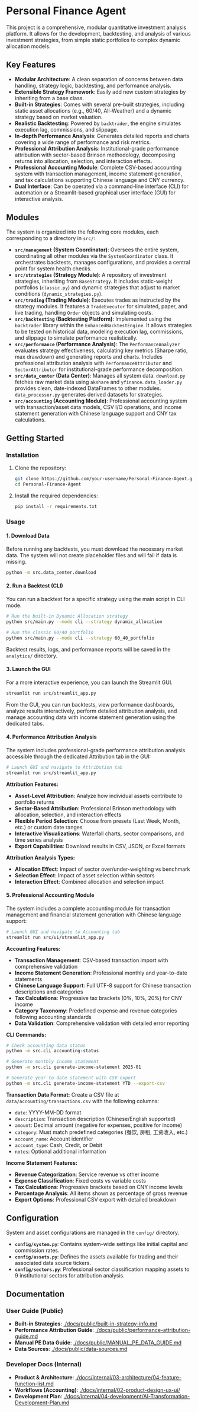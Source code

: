 # Personal Finance Agent

This project is a comprehensive, modular quantitative investment analysis platform. It allows for the development, backtesting, and analysis of various investment strategies, from simple static portfolios to complex dynamic allocation models.

## Key Features

- **Modular Architecture**: A clean separation of concerns between data handling, strategy logic, backtesting, and performance analysis.
- **Extensible Strategy Framework**: Easily add new custom strategies by inheriting from a base class.
- **Built-in Strategies**: Comes with several pre-built strategies, including static asset allocations (e.g., 60/40, All-Weather) and a dynamic strategy based on market valuation.
- **Realistic Backtesting**: Powered by `backtrader`, the engine simulates execution lag, commissions, and slippage.
- **In-depth Performance Analysis**: Generates detailed reports and charts covering a wide range of performance and risk metrics.
- **Professional Attribution Analysis**: Institutional-grade performance attribution with sector-based Brinson methodology, decomposing returns into allocation, selection, and interaction effects.
- **Professional Accounting Module**: Complete CSV-based accounting system with transaction management, income statement generation, and tax calculations supporting Chinese language and CNY currency.
- **Dual Interface**: Can be operated via a command-line interface (CLI) for automation or a Streamlit-based graphical user interface (GUI) for interactive analysis.

## Modules

The system is organized into the following core modules, each corresponding to a directory in `src/`:

- **`src/management` (System Coordinator)**: Oversees the entire system, coordinating all other modules via the `SystemCoordinator` class. It orchestrates backtests, manages configurations, and provides a central point for system health checks.
- **`src/strategies` (Strategy Module)**: A repository of investment strategies, inheriting from `BaseStrategy`. It includes static-weight portfolios (`classic.py`) and dynamic strategies that adjust to market conditions (`dynamic_strategies.py`).
- **`src/trading` (Trading Module)**: Executes trades as instructed by the strategy modules. It features a `TradeExecutor` for simulated, paper, and live trading, handling `Order` objects and simulating costs.
- **`src/backtesting` (Backtesting Platform)**: Implemented using the `backtrader` library within the `EnhancedBacktestEngine`. It allows strategies to be tested on historical data, modeling execution lag, commissions, and slippage to simulate performance realistically.
- **`src/performance` (Performance Analysis)**: The `PerformanceAnalyzer` evaluates strategy effectiveness, calculating key metrics (Sharpe ratio, max drawdown) and generating reports and charts. Includes professional attribution analysis with `PerformanceAttributor` and `SectorAttributor` for institutional-grade performance decomposition.
- **`src/data_center` (Data Center)**: Manages all system data. `download.py` fetches raw market data using `akshare` and `yfinance`. `data_loader.py` provides clean, date-indexed DataFrames to other modules. `data_processor.py` generates derived datasets for strategies.
- **`src/accounting` (Accounting Module)**: Professional accounting system with transaction/asset data models, CSV I/O operations, and income statement generation with Chinese language support and CNY tax calculations.

## Getting Started

### Installation

1.  Clone the repository:
    ```bash
    git clone https://github.com/your-username/Personal-Finance-Agent.git
    cd Personal-Finance-Agent
    ```

2.  Install the required dependencies:
    ```bash
    pip install -r requirements.txt
    ```

### Usage

#### 1. Download Data

Before running any backtests, you must download the necessary market data. The system will not create placeholder files and will fail if data is missing.

```bash
python -m src.data_center.download
```

#### 2. Run a Backtest (CLI)

You can run a backtest for a specific strategy using the main script in CLI mode.

```bash
# Run the built-in Dynamic Allocation strategy
python src/main.py --mode cli --strategy dynamic_allocation

# Run the classic 60/40 portfolio
python src/main.py --mode cli --strategy 60_40_portfolio
```

Backtest results, logs, and performance reports will be saved in the `analytics/` directory.

#### 3. Launch the GUI

For a more interactive experience, you can launch the Streamlit GUI.

```bash
streamlit run src/streamlit_app.py
```

From the GUI, you can run backtests, view performance dashboards, analyze results interactively, perform detailed attribution analysis, and manage accounting data with income statement generation using the dedicated tabs.

#### 4. Performance Attribution Analysis

The system includes professional-grade performance attribution analysis accessible through the dedicated Attribution tab in the GUI:

```bash
# Launch GUI and navigate to Attribution tab
streamlit run src/streamlit_app.py
```

**Attribution Features:**
- **Asset-Level Attribution**: Analyze how individual assets contribute to portfolio returns
- **Sector-Based Attribution**: Professional Brinson methodology with allocation, selection, and interaction effects
- **Flexible Period Selection**: Choose from presets (Last Week, Month, etc.) or custom date ranges
- **Interactive Visualizations**: Waterfall charts, sector comparisons, and time series analysis
- **Export Capabilities**: Download results in CSV, JSON, or Excel formats

**Attribution Analysis Types:**
- **Allocation Effect**: Impact of sector over/under-weighting vs benchmark
- **Selection Effect**: Impact of asset selection within sectors
- **Interaction Effect**: Combined allocation and selection impact

#### 5. Professional Accounting Module

The system includes a complete accounting module for transaction management and financial statement generation with Chinese language support:

```bash
# Launch GUI and navigate to Accounting tab
streamlit run src/ui/streamlit_app.py
```

**Accounting Features:**
- **Transaction Management**: CSV-based transaction import with comprehensive validation
- **Income Statement Generation**: Professional monthly and year-to-date statements
- **Chinese Language Support**: Full UTF-8 support for Chinese transaction descriptions and categories
- **Tax Calculations**: Progressive tax brackets (0%, 10%, 20%) for CNY income
- **Category Taxonomy**: Predefined expense and revenue categories following accounting standards
- **Data Validation**: Comprehensive validation with detailed error reporting

**CLI Commands:**
```bash
# Check accounting data status
python -m src.cli accounting-status

# Generate monthly income statement
python -m src.cli generate-income-statement 2025-01

# Generate year-to-date statement with CSV export
python -m src.cli generate-income-statement YTD --export-csv
```

**Transaction Data Format:**
Create a CSV file at `data/accounting/transactions.csv` with the following columns:
- `date`: YYYY-MM-DD format
- `description`: Transaction description (Chinese/English supported)
- `amount`: Decimal amount (negative for expenses, positive for income)
- `category`: Must match predefined categories (餐饮, 房租, 工资收入, etc.)
- `account_name`: Account identifier
- `account_type`: Cash, Credit, or Debit
- `notes`: Optional additional information

**Income Statement Features:**
- **Revenue Categorization**: Service revenue vs other income
- **Expense Classification**: Fixed costs vs variable costs
- **Tax Calculations**: Progressive brackets based on CNY income levels
- **Percentage Analysis**: All items shown as percentage of gross revenue
- **Export Options**: Professional CSV export with detailed breakdown

## Configuration

System and asset configurations are managed in the `config/` directory.

- **`config/system.py`**: Contains system-wide settings like initial capital and commission rates.
- **`config/assets.py`**: Defines the assets available for trading and their associated data source tickers.
- **`config/sectors.py`**: Professional sector classification mapping assets to 9 institutional sectors for attribution analysis.

## Documentation

### User Guide (Public)
- **Built-in Strategies**: [./docs/public/built-in-strategy-info.md](./docs/public/built-in-strategy-info.md)
- **Performance Attribution Guide**: [./docs/public/performance-attribution-guide.md](./docs/public/performance-attribution-guide.md)
- **Manual PE Data Guide**: [./docs/public/MANUAL_PE_DATA_GUIDE.md](./docs/public/MANUAL_PE_DATA_GUIDE.md)
- **Data Sources**: [./docs/public/data-sources.md](./docs/public/data-sources.md)

### Developer Docs (Internal)
- **Product & Architecture**: [./docs/internal/03-architecture/04-feature-function-list.md](./docs/internal/03-architecture/04-feature-function-list.md)
- **Workflows (Accounting)**: [./docs/internal/02-product-design-ux-ui/](./docs/internal/02-product-design-ux-ui/)
- **Development Plan**: [./docs/internal/04-development/AI-Transformation-Development-Plan.md](./docs/internal/04-development/AI-Transformation-Development-Plan.md)